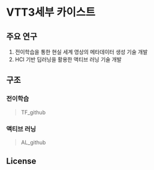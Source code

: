 # VTT3세부 카이스트
## 주요 연구
  1. 전이학습을 통한 현실 세계 영상의 메타데이터 생성 기술 개발
  2. HCI 기반 딥러닝을 활용한 액티브 러닝 기술 개발

  
## 구조

### 전이학습
>TF_github

### 액티브 러닝
>AL_github

## License